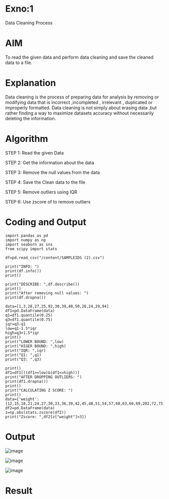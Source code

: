 # Exno:1
Data Cleaning Process

# AIM
To read the given data and perform data cleaning and save the cleaned data to a file.

# Explanation
Data cleaning is the process of preparing data for analysis by removing or modifying data that is incorrect ,incompleted , irrelevant , duplicated or improperly formatted. Data cleaning is not simply about erasing data ,but rather finding a way to maximize datasets accuracy without necessarily deleting the information.

# Algorithm
STEP 1: Read the given Data

STEP 2: Get the information about the data

STEP 3: Remove the null values from the data

STEP 4: Save the Clean data to the file

STEP 5: Remove outliers using IQR

STEP 6: Use zscore of to remove outliers

# Coding and Output
~~~
import pandas as pd
import numpy as np
import seaborn as sns
from scipy import stats

df=pd.read_csv("/content/SAMPLEIDS (2).csv")

print("INFO: ")
print(df.info())
print()

print("DESCRIBE: ",df.describe())
print()
print("After removing null values: ")
print(df.dropna())

data=[1,3,28,27,25,92,30,39,40,50,26,24,29,94]
df1=pd.DataFrame(data)
q1=df1.quantile(0.25)
q3=df1.quantile(0.75)
iqr=q3-q1
low=q1-1.5*iqr
high=q3+1.5*iqr
print()
print("LOWER BOUND: ",low)
print("HIGER BOUND: ",high)
print("IQR: ",iqr)
print("Q1: ",q1)
print("Q3: ",q3)

print()
df1=df1[((df1>=low)&(df1<=high))]
print("AFTER DROPPING OUTLIERS: ")
print(df1.dropna())
print()
print("CALCULATING Z SCORE: ")
print()
data={'weight':[12,15,18,21,24,27,30,33,36,39,42,45,48,51,54,57,60,63,66,69,202,72,75,78,81,84,232,87,90,93,96,99,258]}
df2=pd.DataFrame(data)
z=np.abs(stats.zscore(df2))
print("Zscore: ",df2[z["weight"]>3])
~~~
# Output
![image](https://github.com/RuchitraThiyagaraj/exno1/assets/154776996/4ddd5095-6bca-4947-8e8d-06b5382fbf9e)

![image](https://github.com/RuchitraThiyagaraj/exno1/assets/154776996/042cd638-67d6-4a98-9028-8b7627334574)

![image](https://github.com/RuchitraThiyagaraj/exno1/assets/154776996/6ad214e4-377f-43b7-9444-94625e61a6ca)

# Result

